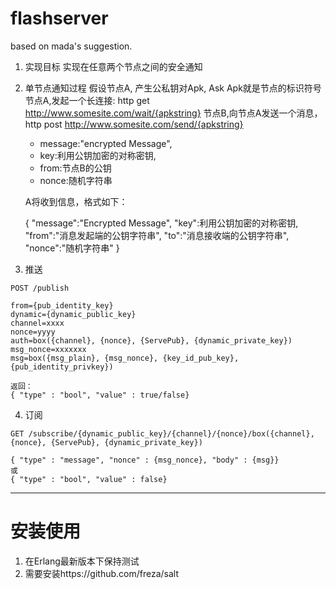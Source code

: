 flashserver
===========

based on mada's suggestion.


1. 实现目标
   实现在任意两个节点之间的安全通知

2. 单节点通知过程
   假设节点A, 产生公私钥对Apk, Ask
   Apk就是节点的标识符号
   节点A,发起一个长连接: http get http://www.somesite.com/wait/{apkstring}
   节点B,向节点A发送一个消息， http post http://www.somesite.com/send/{apkstring}

   * message:"encrypted Message",
   * key:利用公钥加密的对称密钥,
   * from:节点B的公钥
   * nonce:随机字符串

   A将收到信息，格式如下：

    {
        "message":"Encrypted Message",
        "key":利用公钥加密的对称密钥,
        "from":"消息发起端的公钥字符串",
        "to":"消息接收端的公钥字符串",
        "nonce":"随机字符串"
    }


3. 推送
```
POST /publish

from={pub_identity_key}
dynamic={dynamic_public_key}
channel=xxxx
nonce=yyyy
auth=box({channel}, {nonce}, {ServePub}, {dynamic_private_key})
msg_nonce=xxxxxxx
msg=box({msg_plain}, {msg_nonce}, {key_id_pub_key}, {pub_identity_privkey})

返回：
{ "type" : "bool", "value" : true/false}
```

4. 订阅
```
GET /subscribe/{dynamic_public_key}/{channel}/{nonce}/box({channel}, {nonce}, {ServePub}, {dynamic_private_key})

{ "type" : "message", "nonce" : {msg_nonce}, "body" : {msg}}
或
{ "type" : "bool", "value" : false}
```

-------------------------------------------------------------------------

安装使用
========
1. 在Erlang最新版本下保持测试
2. 需要安装https://github.com/freza/salt

